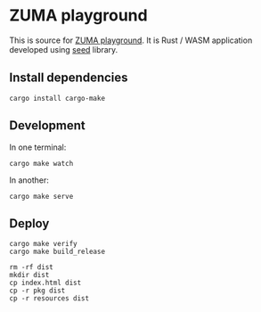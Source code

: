# ZUMA playground

This is source for [ZUMA playground](https://zuma-playground.netlify.app/). It is Rust / WASM application developed using [seed](https://seed-rs.org/) library.

## Install dependencies

    cargo install cargo-make

## Development

In one terminal:

    cargo make watch

In another:

    cargo make serve

## Deploy

    cargo make verify
    cargo make build_release

    rm -rf dist
    mkdir dist
    cp index.html dist
    cp -r pkg dist
    cp -r resources dist
